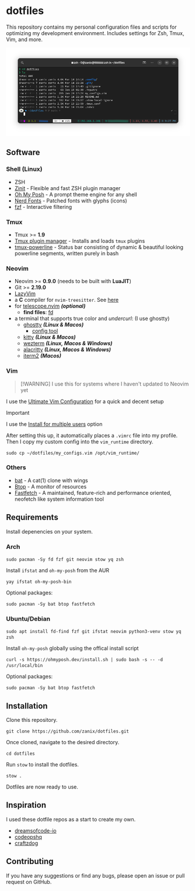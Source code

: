 # dotfiles

This repository contains my personal configuration files and scripts for optimizing my development environment. Includes settings for Zsh, Tmux, Vim, and more.

![Terminal Preview](terminal.png)

## Software

### Shell (Linux)

- ZSH
- [Zinit](https://github.com/zdharma-continuum/zinit) - Flexible and fast ZSH plugin manager
- [Oh My Posh](https://ohmyposh.dev) - A prompt theme engine for any shell
- [Nerd Fonts](https://www.nerdfonts.com) - Patched fonts with glyphs (icons)
- [fzf](https://github.com/junegunn/fzf) - Interactive filtering

### Tmux

- Tmux >= **1.9**
- [Tmux plugin manager](https://github.com/tmux-plugins/tpm) - Installs and loads `tmux` plugins
- [tmux-powerline](https://github.com/erikw/tmux-powerline) - Status bar consisting of dynamic & beautiful looking powerline segments, written purely in bash

### Neovim

- Neovim >= **0.9.0** (needs to be built with **LuaJIT**)
- Git >= **2.19.0**
- [LazyVim](https://www.lazyvim.org)
- a **C** compiler for `nvim-treesitter`. See [here](https://github.com/nvim-treesitter/nvim-treesitter#requirements)
- for [telescope.nvim](https://github.com/nvim-telescope/telescope.nvim) **_(optional)_**
  - **find files**: [fd](https://github.com/sharkdp/fd)
- a terminal that supports true color and _undercurl_: (I use ghostty)
  - [ghostty](https://github.com/ghostty-org/ghostty) **_(Linux & Macos)_**
    - [config tool](https://ghostty.zerebos.com)
  - [kitty](https://github.com/kovidgoyal/kitty) **_(Linux & Macos)_**
  - [wezterm](https://github.com/wez/wezterm) **_(Linux, Macos & Windows)_**
  - [alacritty](https://github.com/alacritty/alacritty) **_(Linux, Macos & Windows)_**
  - [iterm2](https://iterm2.com) **_(Macos)_**

### Vim

> [!WARNING] I use this for systems where I haven't updated to Neovim yet

I use the [Ultimate Vim Configuration](https://github.com/amix/vimrc) for a quick and decent setup

> [!IMPORTANT]
> I use the [Install for multiple users](https://github.com/amix/vimrc#install-for-multiple-users) option

After setting this up, it automatically places a `.vimrc` file into my profile. Then I copy my custom config into the `vim_runtime` directory.

```shell
sudo cp ~/dotfiles/my_configs.vim /opt/vim_runtime/
```

### Others

- [bat](https://github.com/sharkdp/bat) - A cat(1) clone with wings
- [Btop](https://github.com/aristocratos/btop) - A monitor of resources
- [Fastfetch](https://github.com/fastfetch-cli/fastfetch) - A maintained, feature-rich and performance oriented, neofetch like system information tool

## Requirements

Install depenencies on your system.

### Arch

```shell
sudo pacman -Sy fd fzf git neovim stow yq zsh
```

Install `ifstat` and `oh-my-posh` from the AUR

```shell
yay ifstat oh-my-posh-bin
```

Optional packages:

```shell
sudo pacman -Sy bat btop fastfetch
```

### Ubuntu/Debian

```shell
sudo apt install fd-find fzf git ifstat neovim python3-venv stow yq zsh
```

Install `oh-my-posh` globally using the offical install script

```shell
curl -s https://ohmyposh.dev/install.sh | sudo bash -s -- -d /usr/local/bin
```

Optional packages:

```shell
sudo pacman -Sy bat btop fastfetch
```

## Installation

Clone this repository.

```shell
git clone https://github.com/zanix/dotfiles.git
```

Once cloned, navigate to the desired directory.

```shell
cd dotfiles
```

Run `stow` to install the dotfiles.

```shell
stow .
```

Dotfiles are now ready to use.

## Inspiration

I used these dotfile repos as a start to create my own.

- [dreamsofcode-io](https://github.com/dreamsofcode-io/dotfiles)
- [codeopshq](https://github.com/codeopshq/dotfiles)
- [craftzdog](https://github.com/craftzdog/dotfiles-public)

## Contributing

If you have any suggestions or find any bugs, please open an issue or pull request on GitHub.
